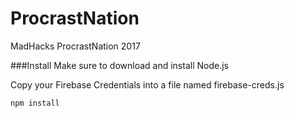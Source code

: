 # ProcrastNation
MadHacks ProcrastNation 2017

###Install
Make sure to download and install Node.js

Copy your Firebase Credentials into a file named firebase-creds.js

```
npm install
```
